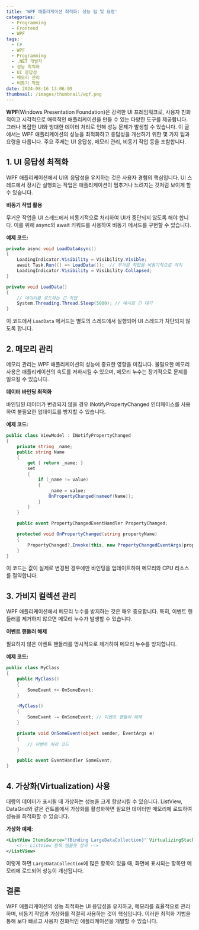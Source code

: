 ```yaml
---
title: 'WPF 애플리케이션 최적화: 성능 팁 및 요령'
categories:
  - Programming
  - Frontend
  - WPF
tags:
  - C#
  - WPF
  - Programming
  - .NET 개발자
  - 성능 최적화
  - UI 응답성
  - 메모리 관리
  - 비동기 작업
date: 2024-08-16 13:06:09
thumbnail: /images/thumbnail/wpf.png
---
```


**WPF**(Windows Presentation Foundation)은 강력한 UI 프레임워크로, 사용자 친화적이고 시각적으로 매력적인 애플리케이션을 만들 수 있는 다양한 도구를 제공합니다. 그러나 복잡한 UI와 방대한 데이터 처리로 인해 성능 문제가 발생할 수 있습니다. 이 글에서는 WPF 애플리케이션의 성능을 최적화하고 응답성을 개선하기 위한 몇 가지 팁과 요령을 다룹니다. 주요 주제는 UI 응답성, 메모리 관리, 비동기 작업 등을 포함합니다.

## 1. UI 응답성 최적화

WPF 애플리케이션에서 UI의 응답성을 유지하는 것은 사용자 경험의 핵심입니다. UI 스레드에서 장시간 실행되는 작업은 애플리케이션이 멈추거나 느려지는 것처럼 보이게 할 수 있습니다.

**비동기 작업 활용**

무거운 작업을 UI 스레드에서 비동기적으로 처리하여 UI가 중단되지 않도록 해야 합니다. 이를 위해 async와 await 키워드를 사용하여 비동기 메서드를 구현할 수 있습니다.

**예제 코드:**

```csharp
private async void LoadDataAsync()
{
    LoadingIndicator.Visibility = Visibility.Visible;
    await Task.Run(() => LoadData());  // 무거운 작업을 비동기적으로 처리
    LoadingIndicator.Visibility = Visibility.Collapsed;
}

private void LoadData()
{
    // 데이터를 로드하는 긴 작업
    System.Threading.Thread.Sleep(5000); // 예시로 긴 대기
}
```

이 코드에서 `LoadData` 메서드는 별도의 스레드에서 실행되어 UI 스레드가 차단되지 않도록 합니다.

## 2. 메모리 관리

메모리 관리는 WPF 애플리케이션의 성능에 중요한 영향을 미칩니다. 불필요한 메모리 사용은 애플리케이션의 속도를 저하시킬 수 있으며, 메모리 누수는 장기적으로 문제를 일으킬 수 있습니다.

**데이터 바인딩 최적화**

바인딩된 데이터가 변경되지 않을 경우 INotifyPropertyChanged 인터페이스를 사용하여 불필요한 업데이트를 방지할 수 있습니다.

**예제 코드:**

```csharp
public class ViewModel : INotifyPropertyChanged
{
    private string _name;
    public string Name
    {
        get { return _name; }
        set
        {
            if (_name != value)
            {
                _name = value;
                OnPropertyChanged(nameof(Name));
            }
        }
    }

    public event PropertyChangedEventHandler PropertyChanged;

    protected void OnPropertyChanged(string propertyName)
    {
        PropertyChanged?.Invoke(this, new PropertyChangedEventArgs(propertyName));
    }
}
```

이 코드는 값이 실제로 변경된 경우에만 바인딩을 업데이트하여 메모리와 CPU 리소스를 절약합니다.

## 3. 가비지 컬렉션 관리

WPF 애플리케이션에서 메모리 누수를 방지하는 것은 매우 중요합니다. 특히, 이벤트 핸들러를 제거하지 않으면 메모리 누수가 발생할 수 있습니다.

**이벤트 핸들러 해제**

필요하지 않은 이벤트 핸들러를 명시적으로 제거하여 메모리 누수를 방지합니다.

**예제 코드:**

```csharp
public class MyClass
{
    public MyClass()
    {
        SomeEvent += OnSomeEvent;
    }

    ~MyClass()
    {
        SomeEvent -= OnSomeEvent; // 이벤트 핸들러 해제
    }

    private void OnSomeEvent(object sender, EventArgs e)
    {
        // 이벤트 처리 코드
    }

    public event EventHandler SomeEvent;
}
```

## 4. 가상화(Virtualization) 사용

대량의 데이터가 표시될 때 가상화는 성능을 크게 향상시킬 수 있습니다. ListView, DataGrid와 같은 컨트롤에서 가상화를 활성화하면 필요한 데이터만 메모리에 로드하여 성능을 최적화할 수 있습니다.

**가상화 예제:**

```xml
<ListView ItemsSource="{Binding LargeDataCollection}" VirtualizingStackPanel.IsVirtualizing="True">
    <!-- ListView 항목 템플릿 정의 -->
</ListView>
```

이렇게 하면 `LargeDataCollection`에 많은 항목이 있을 때, 화면에 표시되는 항목만 메모리에 로드되어 성능이 개선됩니다.

## 결론

WPF 애플리케이션의 성능 최적화는 UI 응답성을 유지하고, 메모리를 효율적으로 관리하며, 비동기 작업과 가상화를 적절히 사용하는 것이 핵심입니다. 이러한 최적화 기법을 통해 보다 빠르고 사용자 친화적인 애플리케이션을 개발할 수 있습니다.
